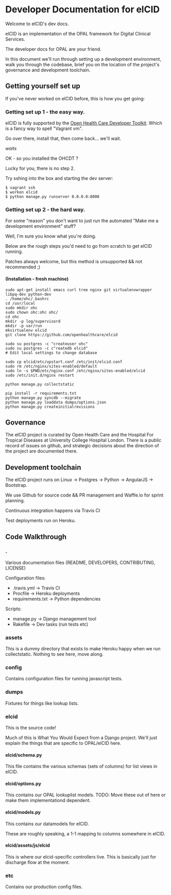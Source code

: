 # Developer Documentation for elCID

Welcome to elCID's dev docs. 

elCID is an implementation of the OPAL framework for Digital Clinical Services. 

The developer docs for OPAL are your friend.

In this document we'll run through setting up a development environment, walk you through the codebase, brief you on the location of the project's governance and development toolchain.

## Getting yourself set up

If you've never worked on elCID before, this is how you get going:

### Getting set up 1 - the easy way.

elCID is fully supported by the [Open Health Care Developer Toolkit](https://github.com/openhealthcare/developer). 
Which is a fancy way to spell "Vagrant vm". 

Go over there, install that, then come back... we'll wait. 

*waits*

OK - so you installed the OHCDT ? 

Lucky for you, there is no step 2. 

Try sshing into the box and starting the dev server: 

    $ vagrant ssh
    $ workon elcid
    $ python manage.py runserver 0.0.0.0:8000

### Getting set up 2 - the hard way.

For some "reason" you don't want to just run the automated "Make me a development environment" stuff? 

Well, I'm sure you know what you're doing. 

Below are the rough steps you'd need to go from scratch to get elCID running. 

Patches always welcome, but this method is unsupported && not recommended ;) 

#### (Installation - fresh machine)

    sudo apt-get install emacs curl tree nginx git virtualenvwrapper libpq-dev python-dev
    . /home/ohc/.bashrc
    cd /usr/local
    sudo mkdir ohc
    sudo chown ohc:ohc ohc/
    cd ohc
    mkdir -p log/supervisord
    mkdir -p var/run
    mkvirtualenv elcid
    git clone https://github.com/openhealthcare/elcid
    
    sudo su postgres -c "createuser ohc"
    sudo su postgres -c c"reatedb elcid"
    # Edit local settings to change database
    
    sudo cp elcid/etc/upstart.conf /etc/init/elcid.conf
    sudo rm /etc/nginx/sites-enabled/default
    sudo ln -s $PWD/etc/nginx.conf /etc/nginx/sites-enabled/elcid
    sudo /etc/init.d/nginx restart
    
    python manage.py collectstatic

    pip install -r requirements.txt
    python manage.py syncdb --migrate
    python manage.py loaddata dumps/options.json
    python manage.py createinitialrevisions


## Governance

The elCID project is curated by Open Health Care and the Hospital For Tropical Diseases at University College Hospital London. There is a public record of issues on github, and strategic decisions about the direction of the project are documented there. 

## Development toolchain

The elCID project runs on Linux -> Postgres -> Python -> AngularJS -> Bootstrap. 

We use Github for source code && PR management and Waffle.io for sprint planning.

Continuous integration happens via Travis CI

Test deployments run on Heroku.

## Code Walkthrough

### .

Various documentation files (README, DEVELOPERS, CONTRIBUTING, LICENSE)

Configuration files: 

* .travis.yml -> Travis CI
* Procfile -> Heroku deployments
* requirements.txt -> Python dependencies

Scripts: 

* manage.py -> Django management tool
* Rakefile -> Dev tasks (run tests etc) 

### assets

This is a dummy directory that exists to make Heroku happy when we run collectstatic. Nothing to see here, move along.

### config

Contains configuration files for running javascript tests.

### dumps

Fixtures for things like lookup lists.

### elcid

This is the source code!

Much of this is What You Would Expect from a Django project. We'll just explain the things that are specific to OPAL/elCID here.

#### elcid/schema.py

This file contains the various schemas (sets of columns) for list views in elCID. 

#### elcid/options.py

This contains our OPAL lookuplist models.
TODO: Move these out of here or make them implementationd dependent.

#### elcid/models.py

This contains our datamodels for elCID.

These are roughly speaking, a 1-1 mapping to columns somewhere in elCID.

#### elcid/assets/js/elcid

This is where our elcid-specific controllers live.
This is basically just for discharge flow at the moment. 

### etc

Contains our production config files.

